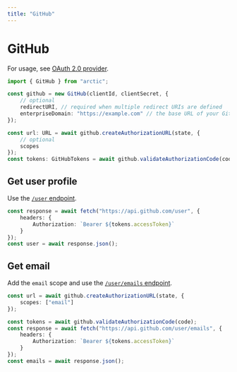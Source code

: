 ```yaml
---
title: "GitHub"
---
```


# GitHub

For usage, see [OAuth 2.0 provider](/guides/oauth2).

```ts
import { GitHub } from "arctic";

const github = new GitHub(clientId, clientSecret, {
	// optional
	redirectURI, // required when multiple redirect URIs are defined
	enterpriseDomain: "https://example.com" // the base URL of your GitHub Enterprise Server instance
});
```

```ts
const url: URL = await github.createAuthorizationURL(state, {
	// optional
	scopes
});
const tokens: GitHubTokens = await github.validateAuthorizationCode(code);
```

## Get user profile

Use the [`/user` endpoint](https://docs.github.com/en/rest/users/users?apiVersion=2022-11-28#get-the-authenticated-user).

```ts
const response = await fetch("https://api.github.com/user", {
	headers: {
		Authorization: `Bearer ${tokens.accessToken}`
	}
});
const user = await response.json();
```

## Get email

Add the `email` scope and use the [`/user/emails` endpoint](https://docs.github.com/en/rest/users/emails?apiVersion=2022-11-28#list-email-addresses-for-the-authenticated-user).

```ts
const url = await github.createAuthorizationURL(state, {
	scopes: ["email"]
});
```

```ts
const tokens = await github.validateAuthorizationCode(code);
const response = await fetch("https://api.github.com/user/emails", {
	headers: {
		Authorization: `Bearer ${tokens.accessToken}`
	}
});
const emails = await response.json();
```

